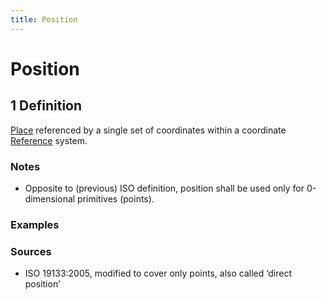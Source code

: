 ```yaml
---
title: Position
---
```


# Position

## 1 Definition

[Place](../place) referenced by a single set of coordinates within a coordinate [Reference](../reference) system.

### Notes 
- Opposite to (previous) ISO definition, position shall be used only for 0-dimensional primitives (points).

### Examples 

### Sources
- ISO 19133:2005, modified to cover only points, also called ‘direct position’
